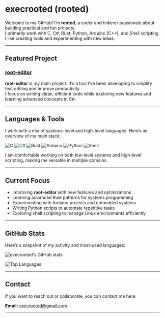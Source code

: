 # execrooted (rooted)

Welcome to my GitHub! I’m **rooted**, a coder and tinkerer passionate about building practical and fun projects.  
I primarily work with C, C#, Rust, Python, Arduino (C++), and Shell scripting. I like creating tools and experimenting with new ideas.

---

## Featured Project

### [root-editor](https://github.com/execrooted/root-editor)

**root-editor** is my main project. It’s a tool I’ve been developing to simplify text editing and improve productivity.  
I focus on writing clean, efficient code while exploring new features and learning advanced concepts in C#.  

---

## Languages & Tools

I work with a mix of systems-level and high-level languages. Here’s an overview of my main stack:

![C](https://img.shields.io/badge/C-555555?style=for-the-badge&logo=c&logoColor=white)
![C#](https://img.shields.io/badge/C%23-239120?style=for-the-badge&logo=c-sharp&logoColor=white)
![Rust](https://img.shields.io/badge/Rust-000000?style=for-the-badge&logo=rust&logoColor=white)
![Arduino](https://img.shields.io/badge/Arduino-D22222?style=for-the-badge&logo=arduino&logoColor=white)
![Python](https://img.shields.io/badge/Python-3776AB?style=for-the-badge&logo=python&logoColor=white)
![Shell](https://img.shields.io/badge/Shell-121011?style=for-the-badge&logo=gnu-bash&logoColor=white)

I am comfortable working on both low-level systems and high-level scripting, making me versatile in multiple domains.

---

## Current Focus

- Improving **root-editor** with new features and optimizations  
- Learning advanced Rust patterns for systems programming  
- Experimenting with Arduino projects and embedded systems  
- Writing Python scripts to automate repetitive tasks  
- Exploring shell scripting to manage Linux environments efficiently  

---

## GitHub Stats

Here’s a snapshot of my activity and most-used languages:

![execrooted's GitHub stats](https://github-readme-stats.vercel.app/api?username=execrooted&show_icons=true&theme=radical&count_private=true)

![Top Languages](https://github-readme-stats.vercel.app/api/top-langs/?username=execrooted&layout=compact&theme=radical)

---

## Contact

If you want to reach out or collaborate, you can contact me here:  

**Email:** execrooted@gmail.com

---

